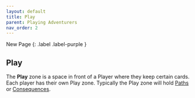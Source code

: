 ```yaml
---
layout: default
title: Play
parent: Playing Adventurers
nav_order: 2
---
```


<div markdown="1">
New Page
{: .label .label-purple }
</div>

## Play

The **Play** zone is a space in front of a Player where they keep certain cards. Each player has their own Play zone. Typically the Play zone will hold [Paths](Paths#path-cards) or [Consequences](Consequences).